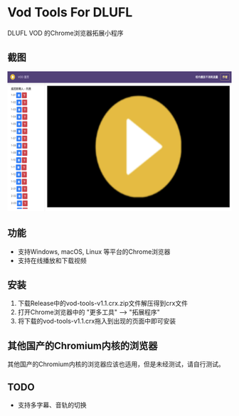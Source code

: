# Vod Tools For DLUFL

DLUFL VOD 的Chrome浏览器拓展小程序

## 截图
![屏幕截图](screen-shot.png)

## 功能
- 支持Windows, macOS, Linux 等平台的Chrome浏览器
- 支持在线播放和下载视频

## 安装

1. 下载Release中的vod-tools-v1.1.crx.zip文件解压得到crx文件
2. 打开Chrome浏览器中的 "更多工具" --> "拓展程序"
3. 将下载的vod-tools-v1.1.crx拖入到出现的页面中即可安装

## 其他国产的Chromium内核的浏览器

其他国产的Chromium内核的浏览器应该也适用，但是未经测试，请自行测试。

## TODO

- 支持多字幕、音轨的切换
